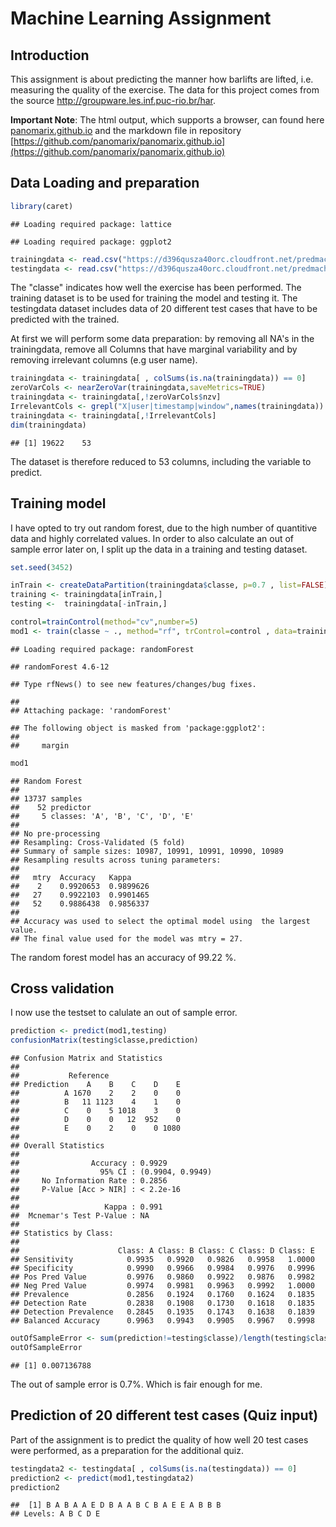 # Machine Learning Assignment



## Introduction

This assignment is about predicting the manner how barlifts are lifted, i.e. measuring the quality of the exercise. The data for this project comes from the source http://groupware.les.inf.puc-rio.br/har.

**Important Note**: The html output, which supports a browser, can found here [panomarix.github.io](http://panomarix.github.io) and the markdown file in repository [https://github.com/panomarix/panomarix.github.io](https://github.com/panomarix/panomarix.github.io)

## Data Loading and preparation


```r
library(caret)
```

```
## Loading required package: lattice
```

```
## Loading required package: ggplot2
```

```r
trainingdata <- read.csv("https://d396qusza40orc.cloudfront.net/predmachlearn/pml-training.csv")
testingdata <- read.csv("https://d396qusza40orc.cloudfront.net/predmachlearn/pml-testing.csv")
```

The "classe" indicates how well the exercise has been performed. The training dataset is to be used for training the model and testing it. The testingdata dataset includes data of 20 different test cases that have to be predicted with the trained.

At first we will perform some data preparation: by removing all NA's in the trainingdata, remove all Columns that have marginal variability and by removing irrelevant columns (e.g user name).


```r
trainingdata <- trainingdata[ , colSums(is.na(trainingdata)) == 0]
zeroVarCols <- nearZeroVar(trainingdata,saveMetrics=TRUE)
trainingdata <- trainingdata[,!zeroVarCols$nzv]
IrrelevantCols <- grepl("X|user|timestamp|window",names(trainingdata))
trainingdata <- trainingdata[,!IrrelevantCols]
dim(trainingdata)
```

```
## [1] 19622    53
```

The dataset is therefore reduced to 53 columns, including the variable to predict.

## Training model 

I have opted to try out random forest, due to the high number of quantitive data and highly correlated values.
In order to also calculate an out of sample error later on, I split up the data in a training and testing dataset.


```r
set.seed(3452)

inTrain <- createDataPartition(trainingdata$classe, p=0.7 , list=FALSE)
training <- trainingdata[inTrain,]
testing <-  trainingdata[-inTrain,]

control=trainControl(method="cv",number=5)
mod1 <- train(classe ~ ., method="rf", trControl=control , data=training)
```

```
## Loading required package: randomForest
```

```
## randomForest 4.6-12
```

```
## Type rfNews() to see new features/changes/bug fixes.
```

```
## 
## Attaching package: 'randomForest'
```

```
## The following object is masked from 'package:ggplot2':
## 
##     margin
```

```r
mod1
```

```
## Random Forest 
## 
## 13737 samples
##    52 predictor
##     5 classes: 'A', 'B', 'C', 'D', 'E' 
## 
## No pre-processing
## Resampling: Cross-Validated (5 fold) 
## Summary of sample sizes: 10987, 10991, 10991, 10990, 10989 
## Resampling results across tuning parameters:
## 
##   mtry  Accuracy   Kappa    
##    2    0.9920653  0.9899626
##   27    0.9922103  0.9901465
##   52    0.9886438  0.9856337
## 
## Accuracy was used to select the optimal model using  the largest value.
## The final value used for the model was mtry = 27.
```

The random forest model has an accuracy of 99.22 %.

## Cross validation

I now use the testset to calulate an out of sample error.


```r
prediction <- predict(mod1,testing)
confusionMatrix(testing$classe,prediction)
```

```
## Confusion Matrix and Statistics
## 
##           Reference
## Prediction    A    B    C    D    E
##          A 1670    2    2    0    0
##          B   11 1123    4    1    0
##          C    0    5 1018    3    0
##          D    0    0   12  952    0
##          E    0    2    0    0 1080
## 
## Overall Statistics
##                                           
##                Accuracy : 0.9929          
##                  95% CI : (0.9904, 0.9949)
##     No Information Rate : 0.2856          
##     P-Value [Acc > NIR] : < 2.2e-16       
##                                           
##                   Kappa : 0.991           
##  Mcnemar's Test P-Value : NA              
## 
## Statistics by Class:
## 
##                      Class: A Class: B Class: C Class: D Class: E
## Sensitivity            0.9935   0.9920   0.9826   0.9958   1.0000
## Specificity            0.9990   0.9966   0.9984   0.9976   0.9996
## Pos Pred Value         0.9976   0.9860   0.9922   0.9876   0.9982
## Neg Pred Value         0.9974   0.9981   0.9963   0.9992   1.0000
## Prevalence             0.2856   0.1924   0.1760   0.1624   0.1835
## Detection Rate         0.2838   0.1908   0.1730   0.1618   0.1835
## Detection Prevalence   0.2845   0.1935   0.1743   0.1638   0.1839
## Balanced Accuracy      0.9963   0.9943   0.9905   0.9967   0.9998
```

```r
outOfSampleError <- sum(prediction!=testing$classe)/length(testing$classe)
outOfSampleError
```

```
## [1] 0.007136788
```

The out of sample error is 0.7%. Which is fair enough for me.

## Prediction of 20 different test cases (Quiz input)

Part of the assignment is to predict the quality of how well 20 test cases were performed, as a preparation for the additional quiz.


```r
testingdata2 <- testingdata[ , colSums(is.na(testingdata)) == 0] 
prediction2 <- predict(mod1,testingdata2)
prediction2
```

```
##  [1] B A B A A E D B A A B C B A E E A B B B
## Levels: A B C D E
```


